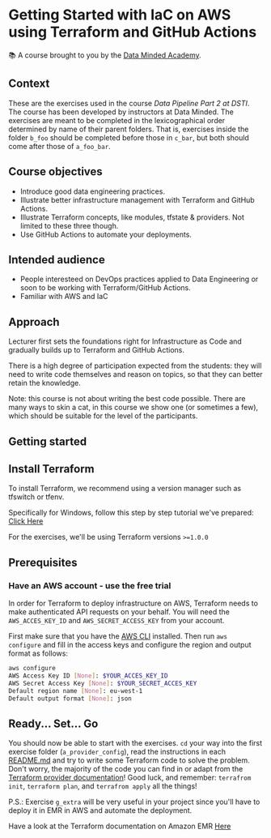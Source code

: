 # Getting Started with IaC on AWS using Terraform and GitHub Actions

📚 A course brought to you by the [Data Minded Academy].

## Context

These are the exercises used in the course *Data Pipeline Part 2 at DSTI*.  
The course has been developed by instructors at Data Minded. The
exercises are meant to be completed in the lexicographical order determined by
name of their parent folders. That is, exercises inside the folder `b_foo`
should be completed before those in `c_bar`, but both should come after those
of `a_foo_bar`.

## Course objectives

- Introduce good data engineering practices.
- Illustrate better infrastructure management with Terraform and GitHub Actions.
- Illustrate Terraform concepts, like modules, tfstate & providers.
  Not limited to these three though.
- Use GitHub Actions to automate your deployments.

## Intended audience

- People interesteed on DevOps practices applied to Data Engineering or soon to be working with Terraform/GitHub Actions.
- Familiar with AWS and IaC

## Approach

Lecturer first sets the foundations right for Infrastructure as Code and
gradually builds up to Terraform and GitHub Actions.

There is a high degree of participation expected from the students: they
will need to write code themselves and reason on topics, so that they can
better retain the knowledge.

Note: this course is not about writing the best code possible. There are
many ways to skin a cat, in this course we show one (or sometimes a few), which
should be suitable for the level of the participants.

## Getting started

## Install Terraform

To install Terraform, we recommend using a version manager such as tfswitch or tfenv.

Specifically for Windows, follow this step by step tutorial we've prepared: [Click Here](https://app.tango.us/app/workflow/Downloading-Terraform-on-Windows--A-Quick-Tutorial-63634416f09348c4857f64e3804235a2)

For the exercises, we'll be using Terraform versions `>=1.0.0`

## Prerequisites
### Have an AWS account - use the free trial

In order for Terraform to deploy infrastructure on AWS, Terraform needs to make authenticated API requests on your behalf.
You will need the `AWS_ACCES_KEY_ID` and `AWS_SECRET_ACCESS_KEY` from your account.

First make sure that you have the [AWS CLI](https://docs.aws.amazon.com/cli/latest/userguide/cli-chap-install.html)
installed. Then run `aws configure` and fill in the access keys and configure the region and output format as follows:

```bash
aws configure
AWS Access Key ID [None]: $YOUR_ACCES_KEY_ID
AWS Secret Access Key [None]: $YOUR_SECRET_ACCES_KEY
Default region name [None]: eu-west-1
Default output format [None]: json
```

## Ready... Set... Go

You should now be able to start with the exercises. `cd` your way into the first exercise folder (`a_provider_config`),
read the instructions in each [README.md](a_provider_config/README.md) and try to write some Terraform code to solve the problem. Don't worry, 
the majority of the code you can find in or adapt from the [Terraform provider documentation](https://registry.terraform.io/providers/hashicorp/aws/latest/docs)! 
Good luck, and remember: `terrafrom init`, `terraform plan`, and `terrafrom apply` all the things!

P.S.: Exercise `g_extra` will be very useful in your project since you'll have to deploy it in EMR in AWS and automate
the deployment.

Have a look at the Terraform documentation on Amazon EMR [Here](https://registry.terraform.io/providers/hashicorp/aws/latest/docs/resources/emr_cluster)

[Data Minded Academy]: https://www.dataminded.academy/
